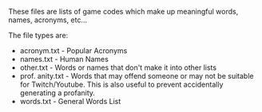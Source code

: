 These files are lists of game codes which make up meaningful words, names, acronyms, etc...

The file types are:
* acronym.txt - Popular Acronyms
* names.txt - Human Names
* other.txt - Words or names that don't make it into other lists
* prof. anity.txt - Words that may offend someone or may not be suitable for Twitch/Youtube. This is also useful to prevent accidentally generating a profanity.
* words.txt - General Words List